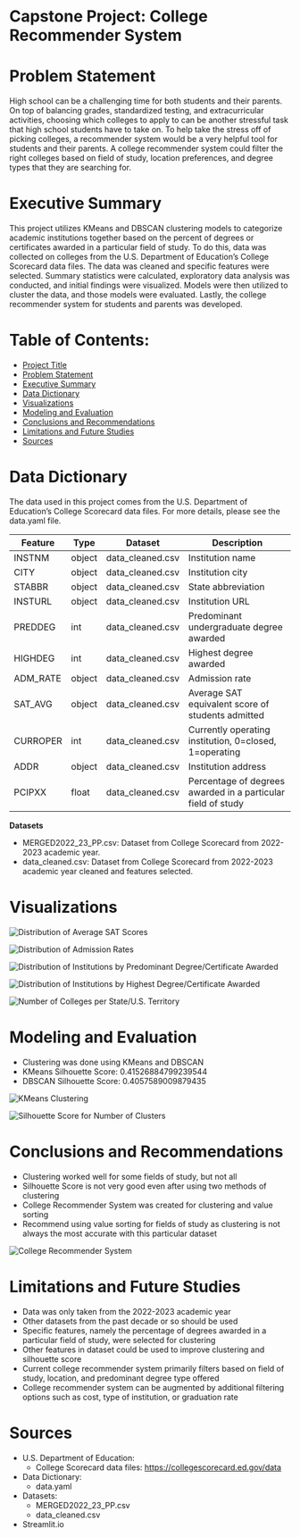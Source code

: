 # Capstone Project: College Recommender System

# Problem Statement
High school can be a challenging time for both students and their parents. On top of balancing grades, standardized testing, and extracurricular activities, choosing which colleges to apply to can be another stressful task that high school students have to take on. To help take the stress off of picking colleges, a recommender system would be a very helpful tool for students and their parents. A college recommender system could filter the right colleges based on field of study, location preferences, and degree types that they are searching for.

# Executive Summary
This project utilizes KMeans and DBSCAN clustering models to categorize academic institutions together based on the percent of degrees or certificates awarded in a particular field of study. To do this, data was collected on colleges from the U.S. Department of Education’s College Scorecard data files. The data was cleaned and specific features were selected. Summary statistics were calculated, exploratory data analysis was conducted, and initial findings were visualized. Models were then utilized to cluster the data, and those models were evaluated. Lastly, the college recommender system for students and parents was developed.

# Table of Contents:
- [Project Title](#Capstone-Project:-College-Recommender-System)
- [Problem Statement](#Problem-Statement)
- [Executive Summary](#Executive-Summary)
- [Data Dictionary](#Data-Dictionary)
- [Visualizations](#Visualizations)
- [Modeling and Evaluation](#Modeling-and-Evaluation)
- [Conclusions and Recommendations](#Conclusions-and-Recommendations)
- [Limitations and Future Studies](#Limitations-and-Future-Studies)
- [Sources](#Sources)

# Data Dictionary

The data used in this project comes from the U.S. Department of Education’s College Scorecard data files.
For more details, please see the data.yaml file.

|Feature|Type|Dataset|Description|
|---|---|---|---|
|INSTNM|object|data_cleaned.csv|Institution name|
|CITY|object|data_cleaned.csv|Institution city|
|STABBR|object|data_cleaned.csv|State abbreviation|
|INSTURL|object|data_cleaned.csv|Institution URL|
|PREDDEG|int|data_cleaned.csv|Predominant undergraduate degree awarded|
|HIGHDEG|int|data_cleaned.csv|Highest degree awarded|
|ADM_RATE|object|data_cleaned.csv|Admission rate|
|SAT_AVG|object|data_cleaned.csv|Average SAT equivalent score of students admitted|
|CURROPER|int|data_cleaned.csv|Currently operating institution, 0=closed, 1=operating|
|ADDR|object|data_cleaned.csv|Institution address|
|PCIPXX|float|data_cleaned.csv|Percentage of degrees awarded in a particular field of study|

**Datasets**
- MERGED2022_23_PP.csv: Dataset from College Scorecard from 2022-2023 academic year.
- data_cleaned.csv: Dataset from College Scorecard from 2022-2023 academic year cleaned and features selected.

# Visualizations
![Distribution of Average SAT Scores](./images/average-sat.png)

![Distribution of Admission Rates](./images/admission-rates.png)

![Distribution of Institutions by Predominant Degree/Certificate Awarded](./images/predominant-degree-awarded.png)

![Distribution of Institutions by Highest Degree/Certificate Awarded](./images/highest-degree.png)

![Number of Colleges per State/U.S. Territory](./images/colleges-per-state.png)

# Modeling and Evaluation
- Clustering was done using KMeans and DBSCAN
- KMeans Silhouette Score: 0.41526884799239544
- DBSCAN Silhouette Score: 0.4057589009879435

![KMeans Clustering](./images/clustering-colleges.png)

![Silhouette Score for Number of Clusters](./images/silhouette-scores-range.png)

# Conclusions and Recommendations
- Clustering worked well for some fields of study, but not all
- Silhouette Score is not very good even after using two methods of clustering
- College Recommender System was created for clustering and value sorting
- Recommend using value sorting for fields of study as clustering is not always the most accurate with this particular dataset

![College Recommender System](./images/college-recommender-system.png)

# Limitations and Future Studies
- Data was only taken from the 2022-2023 academic year
- Other datasets from the past decade or so should be used
- Specific features, namely the percentage of degrees awarded in a particular field of study, were selected for clustering
- Other features in dataset could be used to improve clustering and silhouette score
- Current college recommender system primarily filters based on field of study, location, and predominant degree type offered
- College recommender system can be augmented by additional filtering options such as cost, type of institution, or graduation rate

# Sources
- U.S. Department of Education:
    - College Scorecard data files: https://collegescorecard.ed.gov/data
- Data Dictionary:
    - data.yaml
- Datasets:
    - MERGED2022_23_PP.csv
    - data_cleaned.csv
- Streamlit.io
